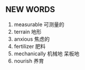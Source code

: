 ## NEW WORDS

1. measurable 可测量的
2. terrain 地形
3. anxious 焦虑的
4. fertilizer 肥料
5. mechanically 机械地 呆板地
6. nourish 养育
